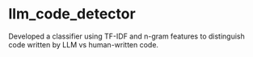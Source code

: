 # llm_code_detector
Developed a classifier using TF-IDF and n-gram features to distinguish code written by LLM vs human-written code.
